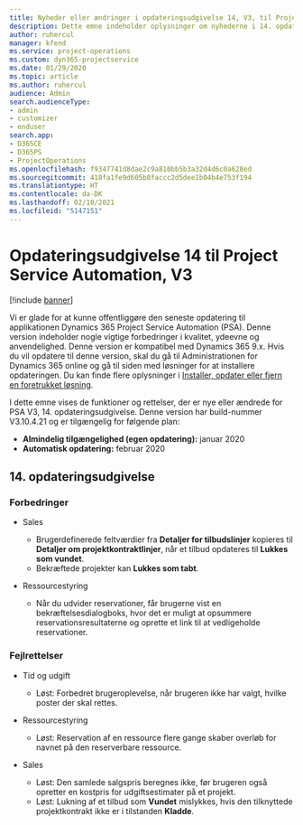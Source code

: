 ```yaml
---
title: Nyheder eller ændringer i opdateringsudgivelse 14, V3, til Project Service Automation
description: Dette emne indeholder oplysninger om nyhederne i 14. opdateringsudgivelse til Project Service Automation V3.
author: ruhercul
manager: kfend
ms.service: project-operations
ms.custom: dyn365-projectservice
ms.date: 01/29/2020
ms.topic: article
ms.author: ruhercul
audience: Admin
search.audienceType:
- admin
- customizer
- enduser
search.app:
- D365CE
- D365PS
- ProjectOperations
ms.openlocfilehash: f9347741d8dae2c9a810bb5b3a32d4d6c0a628ed
ms.sourcegitcommit: 418fa1fe9d605b8faccc2d5dee1b04b4e753f194
ms.translationtype: HT
ms.contentlocale: da-DK
ms.lasthandoff: 02/10/2021
ms.locfileid: "5147151"
---
```

# <a name="project-service-automation-update-release-14-v3"></a>Opdateringsudgivelse 14 til Project Service Automation, V3

[!include [banner](../includes/psa-now-project-operations.md)]

Vi er glade for at kunne offentliggøre den seneste opdatering til applikationen Dynamics 365 Project Service Automation (PSA). Denne version indeholder nogle vigtige forbedringer i kvalitet, ydeevne og anvendelighed. Denne version er kompatibel med Dynamics 365 9.x. Hvis du vil opdatere til denne version, skal du gå til Administrationen for Dynamics 365 online og gå til siden med løsninger for at installere opdateringen. Du kan finde flere oplysninger i [Installer, opdater eller fjern en foretrukket løsning](https://docs.microsoft.com/power-platform/admin/install-remove-preferred-solution).

I dette emne vises de funktioner og rettelser, der er nye eller ændrede for PSA V3, 14. opdateringsudgivelse. Denne version har build-nummer V3.10.4.21 og er tilgængelig for følgende plan:

- **Almindelig tilgængelighed (egen opdatering):** januar 2020
- **Automatisk opdatering:** februar 2020

## <a name="update-release-14"></a>14. opdateringsudgivelse

### <a name="enhancements"></a>Forbedringer

- Sales

     - Brugerdefinerede feltværdier fra **Detaljer for tilbudslinjer** kopieres til **Detaljer om projektkontraktlinjer**, når et tilbud opdateres til **Lukkes som vundet**.
     - Bekræftede projekter kan **Lukkes som tabt**.

- Ressourcestyring

     - Når du udvider reservationer, får brugerne vist en bekræftelsesdialogboks, hvor det er muligt at opsummere reservationsresultaterne og oprette et link til at vedligeholde reservationer.


### <a name="bug-fixes"></a>Fejlrettelser

- Tid og udgift

     - Løst: Forbedret brugeroplevelse, når brugeren ikke har valgt, hvilke poster der skal rettes.

- Ressourcestyring

     - Løst: Reservation af en ressource flere gange skaber overløb for navnet på den reserverbare ressource.

- Sales

     - Løst: Den samlede salgspris beregnes ikke, før brugeren også opretter en kostpris for udgiftsestimater på et projekt.
     - Løst: Lukning af et tilbud som **Vundet** mislykkes, hvis den tilknyttede projektkontrakt ikke er i tilstanden **Kladde**.

